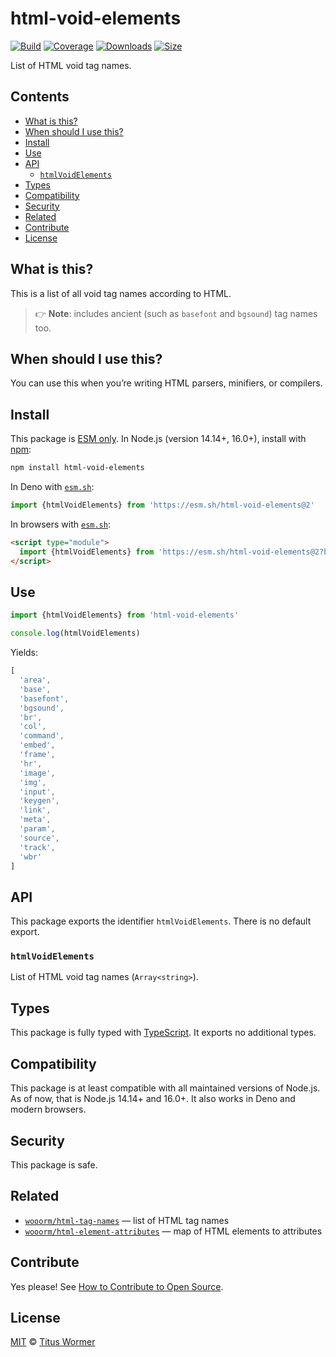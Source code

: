 ﻿# html-void-elements

[![Build][build-badge]][build]
[![Coverage][coverage-badge]][coverage]
[![Downloads][downloads-badge]][downloads]
[![Size][size-badge]][size]

List of HTML void tag names.

## Contents

*   [What is this?](#what-is-this)
*   [When should I use this?](#when-should-i-use-this)
*   [Install](#install)
*   [Use](#use)
*   [API](#api)
    *   [`htmlVoidElements`](#htmlvoidelements)
*   [Types](#types)
*   [Compatibility](#compatibility)
*   [Security](#security)
*   [Related](#related)
*   [Contribute](#contribute)
*   [License](#license)

## What is this?

This is a list of all void tag names according to HTML.

> 👉 **Note**: includes ancient (such as `basefont` and `bgsound`) tag names
> too.

## When should I use this?

You can use this when you’re writing HTML parsers, minifiers, or compilers.

## Install

This package is [ESM only][esm].
In Node.js (version 14.14+, 16.0+), install with [npm][]:

```sh
npm install html-void-elements
```

In Deno with [`esm.sh`][esmsh]:

```js
import {htmlVoidElements} from 'https://esm.sh/html-void-elements@2'
```

In browsers with [`esm.sh`][esmsh]:

```html
<script type="module">
  import {htmlVoidElements} from 'https://esm.sh/html-void-elements@2?bundle'
</script>
```

## Use

```js
import {htmlVoidElements} from 'html-void-elements'

console.log(htmlVoidElements)
```

Yields:

```js
[
  'area',
  'base',
  'basefont',
  'bgsound',
  'br',
  'col',
  'command',
  'embed',
  'frame',
  'hr',
  'image',
  'img',
  'input',
  'keygen',
  'link',
  'meta',
  'param',
  'source',
  'track',
  'wbr'
]
```

## API

This package exports the identifier `htmlVoidElements`.
There is no default export.

### `htmlVoidElements`

List of HTML void tag names (`Array<string>`).

## Types

This package is fully typed with [TypeScript][].
It exports no additional types.

## Compatibility

This package is at least compatible with all maintained versions of Node.js.
As of now, that is Node.js 14.14+ and 16.0+.
It also works in Deno and modern browsers.

## Security

This package is safe.

## Related

*   [`wooorm/html-tag-names`](https://github.com/wooorm/html-tag-names)
    — list of HTML tag names
*   [`wooorm/html-element-attributes`](https://github.com/wooorm/html-element-attributes)
    — map of HTML elements to attributes

## Contribute

Yes please!
See [How to Contribute to Open Source][contribute].

## License

[MIT][license] © [Titus Wormer][author]

<!-- Definition -->

[build-badge]: https://github.com/wooorm/html-void-elements/workflows/main/badge.svg

[build]: https://github.com/wooorm/html-void-elements/actions

[coverage-badge]: https://img.shields.io/codecov/c/github/wooorm/html-void-elements.svg

[coverage]: https://codecov.io/github/wooorm/html-void-elements

[downloads-badge]: https://img.shields.io/npm/dm/html-void-elements.svg

[downloads]: https://www.npmjs.com/package/html-void-elements

[size-badge]: https://img.shields.io/bundlephobia/minzip/html-void-elements.svg

[size]: https://bundlephobia.com/result?p=html-void-elements

[npm]: https://docs.npmjs.com/cli/install

[esmsh]: https://esm.sh

[license]: license

[author]: https://wooorm.com

[esm]: https://gist.github.com/sindresorhus/a39789f98801d908bbc7ff3ecc99d99c

[typescript]: https://www.typescriptlang.org

[contribute]: https://opensource.guide/how-to-contribute/

